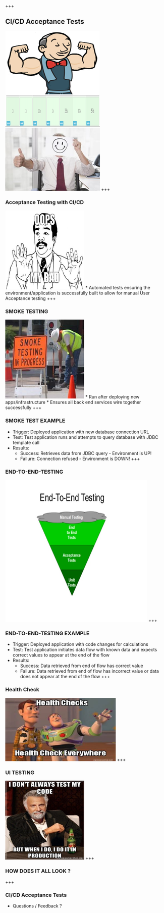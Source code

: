 +++
## CI/CD Acceptance Tests
<img src="./assets/championJenkins.jpeg" width="300" height="200"/>
<img src="./assets/passingJenkins.jpg" width="300" height="100"/>
<img src="./assets/yay.jpg" width="300" height="200"/>
+++

### Acceptance Testing with CI/CD
<img src="./assets/oops.jpg" width="250" height="250"/>
  * Automated tests ensuring the environment/application is successfully built to allow for manual User Acceptance testing
+++

### SMOKE TESTING
<img src="./assets/smoketest.jpg" width="250" height="250"/>
  * Run after deploying new apps/infrastructure
  * Ensures all back end services wire together successfully
+++

### SMOKE TEST EXAMPLE
  * Trigger: Deployed application with new database connection URL
  * Test: Test application runs and attempts to query database with JDBC template call
  * Results:
    * Success: Retrieves data from JDBC query - Environment is UP!
    * Failure: Connection refused - Environment is DOWN!
+++

### END-TO-END-TESTING
<img src="./assets/endToEnd.jpg" width="450" height="450"/>
+++

### END-TO-END-TESTING EXAMPLE
  * Trigger: Deployed application with code changes for calculations
  * Test: Test application initiates data flow with known data and expects correct values to appear at the end of the flow
  * Results:
    * Success: Data retrieved from end of flow has correct value
    * Failure: Data retrieved from end of flow has incorrect value or data does not appear at the end of the flow
+++

### Health Check
<img src="./assets/health_check.jpg" width="350" height="200"/>
+++

### UI TESTING
<img src="./assets/dont-always-test.jpg" width="250" height="250" />
+++

### HOW DOES IT ALL LOOK ?
+++

### CI/CD Acceptance Tests
  * Questions / Feedback ?
